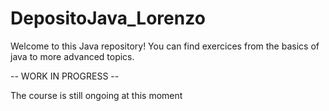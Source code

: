 # DepositoJava_Lorenzo
Welcome to this Java repository! 
You can find exercices from the basics of java to more advanced topics. 

-- WORK IN PROGRESS --

The course is still ongoing at this moment
